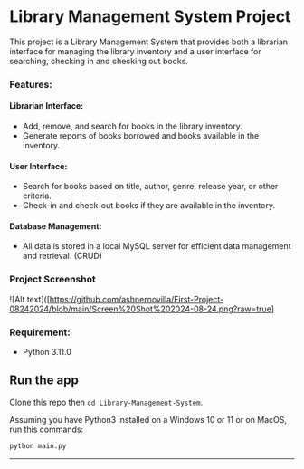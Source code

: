 # Library Management System Project

This project is a Library Management System that provides both a librarian interface for managing the library inventory and a user interface for searching, checking in and checking out books.

### Features:

#### Librarian Interface:
- Add, remove, and search for books in the library inventory.
- Generate reports of books borrowed and books available in the inventory.

#### User Interface:
- Search for books based on title, author, genre, release year, or other criteria.
- Check-in and check-out books if they are available in the inventory.

#### Database Management:
- All data is stored in a local MySQL server for efficient data management and retrieval. (CRUD)

### Project Screenshot
![Alt text]([https://github.com/ashnernovilla/First-Project-08242024/blob/main/Screen%20Shot%202024-08-24.png?raw=true]

### Requirement:
- Python 3.11.0
  
## Run the app

Clone this repo then `cd Library-Management-System`.

Assuming you have Python3 installed on a Windows 10 or 11 or on MacOS, run this commands:

``` bash
python main.py
```

---
